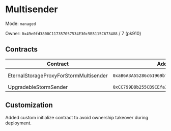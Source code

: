 # Multisender

Mode: `managed`

Owner: `0x49e0fd3800C117357057534E30c5B5115C673488` / 7  (pk910)

## Contracts 

| Contract | Address | Source |
| -------- | ------- | ------ |
| EternalStorageProxyForStormMultisender  | `0xaB6A3A55286c61969b7137080aA14c8B1a31E06d`  | [EternalStorageProxyForStormMultisender.sol](https://github.com/rstormsf/multisender/blob/master/contracts/contracts/EternalStorageProxyForStormMultisender.sol) / [flat](https://github.com/rstormsf/multisender/blob/master/contracts/flats/EternalStorageProxyForStormMultisender_flat.sol) |
| UpgradebleStormSender  | `0xCC799D8b255CB9CEfa38475aaD188d18d7B68981`  | [UpgradebleStormSender.sol](https://github.com/rstormsf/multisender/blob/master/contracts/contracts/multisender/UpgradebleStormSender.sol)  / [flat](https://github.com/rstormsf/multisender/blob/master/contracts/flats/UpgradebleStormSender_flat.sol) |

## Customization

Added custom initialize contract to avoid ownership takeover during deployment.
